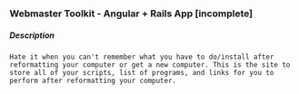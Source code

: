 ### Webmaster Toolkit - Angular + Rails App [incomplete]

##### Description
```
Hate it when you can't remember what you have to do/install after reformatting your computer or get a new computer. This is the site to store all of your scripts, list of programs, and links for you to perform after reformatting your computer.
```
